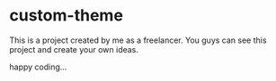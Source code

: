 # custom-theme

This is a project created by me as a freelancer.
You guys can see this project and create your own ideas.

happy coding...
